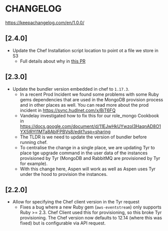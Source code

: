 # CHANGELOG

<https://keepachangelog.com/en/1.0.0/>

## [2.4.0]
- Update the Chef Installation script location to point ot a file we store in S3
    - Full details about why in [this PR](https://github.com/hudl/hudl-chef-omnitruck-installer/pull/2)

## [2.3.0]

- Update the bundler version embedded in chef to `1.17.3`.
    - In a recent Prod Incident we found some problems with some Ruby gems
      dependencies that are used in the MongoDB provision process and in other
      places as well. You can read more about the prod incident in
      https://sync.hudlnet.com/x/BiT6FQ
    - Vandelay investigated how to fix this for our role_mongo Cookbook in
      https://docs.google.com/document/d/11EJwHkUYwzol3HaqnAD8O1YX5lRYI1MTa8AblFPBVs8/edit?usp=sharing
    - The TLDR is we need to update the version of bundler before running chef.
    - To centralise the change in a single place, we are updating Tyr to place
      tge upgrade command in the user data of the instances provisioned by Tyr
      (MongoDB and RabbitMQ are provisioned by Tyr for example).
    - With this change here, Aspen will work as well as Aspen uses Tyr under the
      hood to provision the instances.

## [2.2.0]

- Allow for specifying the Chef client version in the Tyr request
  - Fixes a bug where a new Ruby gem (`aws-eventstream`) only supports Ruby >= 2.3. Chef Client used this for provisioning, so this broke Tyr provisioning. The Chef version now defaults to 12.14 (where this was fixed) but is configurable via API request.

